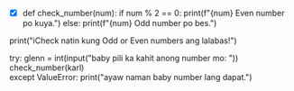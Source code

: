 - [x] def check_number(num):
    if num % 2 == 0:
        print(f"{num} Even number po kuya.")
    else:
        print(f"{num} Odd number po bes.")


print("iCheck natin kung Odd or Even numbers ang lalabas!")

try:
    glenn = int(input("baby pili ka kahit anong number mo: "))
    check_number(karl)  
except ValueError:
    print("ayaw naman baby number lang dapat.")
